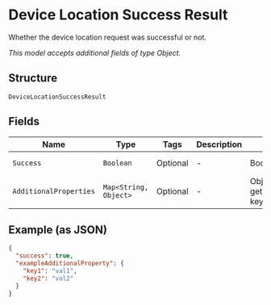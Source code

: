 
# Device Location Success Result

Whether the device location request was successful or not.

*This model accepts additional fields of type Object.*

## Structure

`DeviceLocationSuccessResult`

## Fields

| Name | Type | Tags | Description | Getter | Setter |
|  --- | --- | --- | --- | --- | --- |
| `Success` | `Boolean` | Optional | - | Boolean getSuccess() | setSuccess(Boolean success) |
| `AdditionalProperties` | `Map<String, Object>` | Optional | - | Object getAdditionalProperty(String key) | additionalProperty(String key, Object value) |

## Example (as JSON)

```json
{
  "success": true,
  "exampleAdditionalProperty": {
    "key1": "val1",
    "key2": "val2"
  }
}
```

